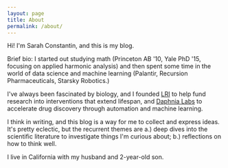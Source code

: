 ```yaml
---
layout: page
title: About
permalink: /about/
---
```


Hi! I'm Sarah Constantin, and this is my blog.

Brief bio: I started out studying math (Princeton AB '10, Yale PhD '15, focusing on applied harmonic analysis) and then spent some time in the world of data science and machine learning (Palantir, Recursion Pharmaceuticals, Starsky Robotics.)

I've always been fascinated by biology, and I founded [LRI][lri]  to help fund research into interventions that extend lifespan, and [Daphnia Labs][daphnia] to accelerate drug discovery through automation and machine learning.

I think in writing, and this blog is a way for me to collect and express ideas. It's pretty eclectic, but the recurrent themes are a.) deep dives into the scientific literature to investigate things I'm curious about; b.) reflections on how to think well.

I live in California with my husband and 2-year-old son. 


[lri]: http://thelri.org
[daphnia]: http://www.daphnia-labs.com

